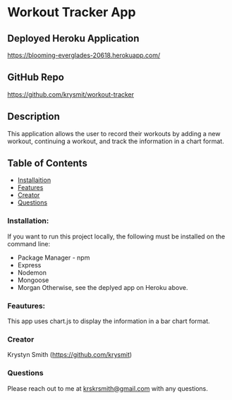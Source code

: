 # Workout Tracker App

## Deployed Heroku Application
https://blooming-everglades-20618.herokuapp.com/

## GitHub Repo
https://github.com/krysmit/workout-tracker


## Description 
This application allows the user to record their workouts by adding a new workout, continuing a workout, and track the information in a chart format.


## Table of Contents
  * [Installaition](#installation)
  * [Features](#features)
  * [Creator](#creator)
  * [Questions](#questions)


### Installation:
If you want to run this project locally, the following must be installed on the command line:
* Package Manager - npm
* Express
* Nodemon
* Mongoose
* Morgan
Otherwise, see the deplyed app on Heroku above.


### Feautures: 
This app uses chart.js to display the information in a bar chart format.


### Creator
Krystyn Smith (https://github.com/krysmit)


### Questions
Please reach out to me at krskrsmith@gmail.com with any questions.